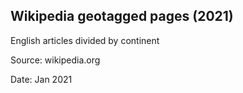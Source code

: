 ## Wikipedia geotagged pages (2021)

English articles divided by continent

Source: wikipedia.org

Date: Jan 2021